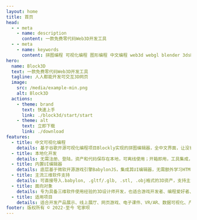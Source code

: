 ```yaml
---
layout: home
title: 首页
head:
  - - meta
    - name: description
      content: 一款免费零代码Web3D开发工具
  - - meta
    - name: keywords
      content: 拼图编程 可视化编程 图形编程 中文编程 web3d webgl blender 3dsMax maya
hero:
  name: Block3D
  text: 一款免费零代码Web3D开发工具
  tagline: 人人都能开发可交互3D网页
  image:
    src: /media/example-min.png
    alt: Block3D
  actions:
    - theme: brand
      text: 快速上手
      link: ./block3d/start/start
    - theme: alt
      text: 立即下载
      link: ./download
features:
  - title: 中文可视化编程
    details: 基于谷歌开源可视化编程项目Blockly实现的拼图编辑器，全中文界面，让没有编程经验的用户实现零代码编程
  - title: 本地化开发
    details: 无需注册、登陆，资产和代码保存在本地，可离线使用；开箱即用，工具集成，无需搭建环境，快速开发
  - title: 内置UI编辑器
    details: 底层基于微软开源游戏引擎BabylonJS，集成其UI编辑器，无需额外学习HTML/CSS零代码创建用户界面
  - title: 主流三维软件支持
    details: 可直接导入.babylon, .gltf/.glb, .stl, .obj格式的3D资产，支持主流三维软件，包括Blender, 3dsMax, Maya...
  - title: 面向对象
    details: 专为具备三维软件使用经验的3D设计师开发，也适合游戏开发者、编程爱好者、产品经理、教育工作者、学生...
  - title: 适用项目
    details: 适合开发产品展示、线上展厅、网页游戏、电子课件、VR/AR、数据可视化、产品原型等等
footer: 版权所有 © 2022-至今 宅家呗
---
```

